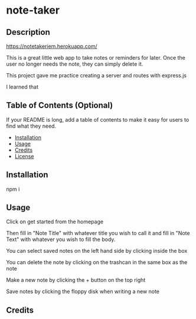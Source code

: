 # note-taker

## Description

https://notetakeriem.herokuapp.com/

This is a great little web app to take notes or reminders for later. Once the user no longer needs the note, they can simply delete it.
 
This project gave me practice creating a server and routes with express.js

I learned that 
## Table of Contents (Optional)
If your README is long, add a table of contents to make it easy for users to find what they need.
- [Installation](#installation)
- [Usage](#usage)
- [Credits](#credits)
- [License](#license)
## Installation
npm i

## Usage

Click on get started from the homepage

Then fill in "Note Title"  with whatever title you wish to call it and fill in "Note Text" with whatever you wish to fill the body.

You can select saved notes on the left hand side by clicking inside the box

You can delete the note by clicking on the trashcan in the same box as the note

Make a new note by clicking the + button on the top right

Save notes by clicking the floppy disk when writing a new note



## Credits


